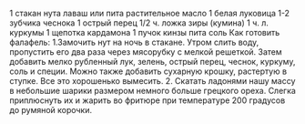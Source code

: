 1 стакан нута
лаваш или пита
растительное масло
1 белая луковица
1-2 зубчика чеснока
1 острый перец
1/2  ч. ложка зиры (кумина)
1 ч. л. куркумы
1 щепотка кардамона
1 пучок кинзы
пита
соль
Как готовить фалафель:
1.Замочить нут на ночь в стакане. 
Утром слить воду, пропустить его два раза через мясорубку с мелкой решеткой. 
Затем добавить мелко рубленный лук, зелень, острый перец, чеснок, куркуму, соль и специи. 
Можно также добавить сухарную крошку, растертую в ступке. Все это хорошенько вымесить.
2. Скатать ладонями нашу массу в небольшие шарики размером немного больше грецкого ореха. 
Слегка приплюснуть их и  жарить во фритюре при температуре 200 градусов до румяной корочки.